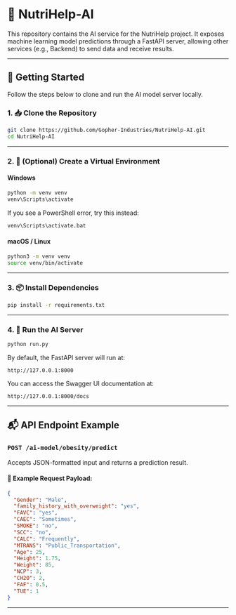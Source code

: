 # 🧠 NutriHelp-AI

This repository contains the AI service for the NutriHelp project. It exposes machine learning model predictions through a FastAPI server, allowing other services (e.g., Backend) to send data and receive results.

---

## 🚀 Getting Started

Follow the steps below to clone and run the AI model server locally.

### 1. 📥 Clone the Repository

```bash
git clone https://github.com/Gopher-Industries/NutriHelp-AI.git
cd NutriHelp-AI
```

---

### 2. 🐍 (Optional) Create a Virtual Environment

#### Windows

```bash
python -m venv venv
venv\Scripts\activate
```

If you see a PowerShell error, try this instead:

```bash
venv\Scripts\activate.bat
```

#### macOS / Linux

```bash
python3 -m venv venv
source venv/bin/activate
```

---

### 3. 📦 Install Dependencies

```bash
pip install -r requirements.txt
```

---

### 4. 🧪 Run the AI Server

```bash
python run.py
```

By default, the FastAPI server will run at:

```
http://127.0.0.1:8000
```

You can access the Swagger UI documentation at:

```
http://127.0.0.1:8000/docs
```

---

## 📬 API Endpoint Example

### `POST /ai-model/obesity/predict`

Accepts JSON-formatted input and returns a prediction result.

#### 🔄 Example Request Payload:

```json
{
  "Gender": "Male",
  "family_history_with_overweight": "yes",
  "FAVC": "yes",
  "CAEC": "Sometimes",
  "SMOKE": "no",
  "SCC": "no",
  "CALC": "Frequently",
  "MTRANS": "Public_Transportation",
  "Age": 25,
  "Height": 1.75,
  "Weight": 85,
  "NCP": 3,
  "CH2O": 2,
  "FAF": 0.5,
  "TUE": 1
}
```

---

